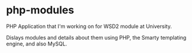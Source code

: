 php-modules
===========

PHP Application that I'm working on for WSD2 module at University.

Dislays modules and details about them using PHP, the Smarty templating engine, and also MySQL.
